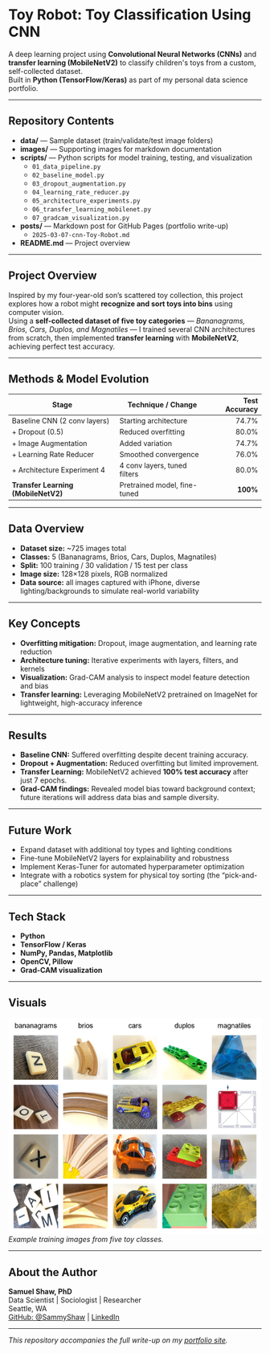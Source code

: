 # Toy Robot: Toy Classification Using CNN

A deep learning project using **Convolutional Neural Networks (CNNs)** and **transfer learning (MobileNetV2)** to classify children's toys from a custom, self-collected dataset.  
Built in **Python (TensorFlow/Keras)** as part of my personal data science portfolio.

---

## Repository Contents

- **data/** — Sample dataset (train/validate/test image folders)  
- **images/** — Supporting images for markdown documentation  
- **scripts/** — Python scripts for model training, testing, and visualization  
  - `01_data_pipeline.py`  
  - `02_baseline_model.py`  
  - `03_dropout_augmentation.py`  
  - `04_learning_rate_reducer.py`  
  - `05_architecture_experiments.py`  
  - `06_transfer_learning_mobilenet.py`  
  - `07_gradcam_visualization.py`  
- **posts/** — Markdown post for GitHub Pages (portfolio write-up)  
  - `2025-03-07-cnn-Toy-Robot.md`  
- **README.md** — Project overview 

---

## Project Overview

Inspired by my four-year-old son’s scattered toy collection, this project explores how a robot might **recognize and sort toys into bins** using computer vision.  
Using a **self-collected dataset of five toy categories** — *Bananagrams, Brios, Cars, Duplos, and Magnatiles* — I trained several CNN architectures from scratch, then implemented **transfer learning** with **MobileNetV2**, achieving perfect test accuracy.

---

## Methods & Model Evolution

| **Stage** | **Technique / Change** | **Test Accuracy** |
|------------|------------------------|------------------:|
| Baseline CNN (2 conv layers) | Starting architecture | 74.7% |
| + Dropout (0.5) | Reduced overfitting | 80.0% |
| + Image Augmentation | Added variation | 74.7% |
| + Learning Rate Reducer | Smoothed convergence | 76.0% |
| + Architecture Experiment 4 | 4 conv layers, tuned filters | 80.0% |
| **Transfer Learning (MobileNetV2)** | Pretrained model, fine-tuned | **100%** |

---

## Data Overview

- **Dataset size:** ~725 images total  
- **Classes:** 5 (Bananagrams, Brios, Cars, Duplos, Magnatiles)  
- **Split:** 100 training / 30 validation / 15 test per class  
- **Image size:** 128×128 pixels, RGB normalized  
- **Data source:** all images captured with iPhone, diverse lighting/backgrounds to simulate real-world variability

---

## Key Concepts

- **Overfitting mitigation:** Dropout, image augmentation, and learning rate reduction  
- **Architecture tuning:** Iterative experiments with layers, filters, and kernels  
- **Visualization:** Grad-CAM analysis to inspect model feature detection and bias  
- **Transfer learning:** Leveraging MobileNetV2 pretrained on ImageNet for lightweight, high-accuracy inference

---

## Results

- **Baseline CNN:** Suffered overfitting despite decent training accuracy.  
- **Dropout + Augmentation:** Reduced overfitting but limited improvement.  
- **Transfer Learning:** MobileNetV2 achieved **100% test accuracy** after just 7 epochs.  
- **Grad-CAM findings:** Revealed model bias toward background context; future iterations will address data bias and sample diversity.

---

## Future Work

- Expand dataset with additional toy types and lighting conditions  
- Fine-tune MobileNetV2 layers for explainability and robustness  
- Implement Keras-Tuner for automated hyperparameter optimization  
- Integrate with a robotics system for physical toy sorting (the “pick-and-place” challenge)

---

## Tech Stack

- **Python**
- **TensorFlow / Keras**
- **NumPy, Pandas, Matplotlib**
- **OpenCV, Pillow**
- **Grad-CAM visualization**

---

## Visuals

![Toy Robot sample collage](images/toy_collage_with_padding.png)
*Example training images from five toy classes.*

---

## About the Author

**Samuel Shaw, PhD**  
Data Scientist | Sociologist | Researcher  
Seattle, WA  
[GitHub: @SammyShaw](https://github.com/SammyShaw) | [LinkedIn](https://www.linkedin.com/in/samuelclayshaw)

---

*This repository accompanies the full write-up on my [portfolio site](https://samyshaw.github.io/posts/2025-03-07-cnn-Toy-Robot).*

